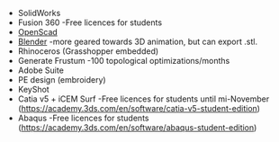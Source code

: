 * SolidWorks
* Fusion 360 -Free licences for students
* [OpenScad](http://openscad.org/)
* [Blender](https://www.blender.org/) -more geared towards 3D animation, but can export .stl.
* Rhinoceros (Grasshopper embedded)
* Generate Frustum -100 topological optimizations/months
* Adobe Suite
* PE design (embroidery)
* KeyShot
* Catia v5 + iCEM Surf -Free licences for students until mi-November (https://academy.3ds.com/en/software/catia-v5-student-edition)
* Abaqus -Free licences for students (https://academy.3ds.com/en/software/abaqus-student-edition)
